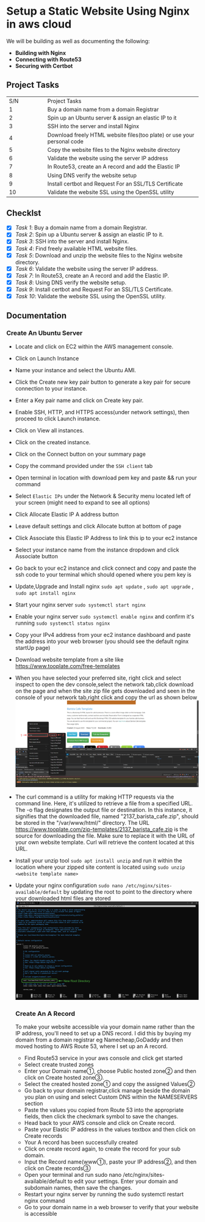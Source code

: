 # Setup a Static Website Using Nginx in aws cloud

We will be building as well as documenting the following:

- **Building with Nginx**
- **Connecting with Route53**
- **Securing with Certbot**

## Project Tasks

<table>
<tr>
<td width="20%">S/N</td>
<td width="80%">Project Tasks</td>
</tr>
<tr>
<td>1</td>
<td>Buy a domain name from a domain Registrar</td>
</tr>
<tr>
<td>2</td>
<td>Spin up an Ubuntu server & assign an elastic IP to it</td>
</tr>
<tr>
<td>3</td>
<td>SSH into the server and install Nginx</td>
</tr>
<tr>
<td>4</td>
<td>Download freely HTML website files(too plate) or use your personal code</td>
</tr>
<tr>
<td>5</td>
<td>Copy the website files to the Nginx website directory</td>
</tr>
<tr>
<td>6</td>
<td>Validate the website using the server IP address</td>
</tr>
<tr>
<td>7</td>
<td>In Route53, create an A record and add the Elastic IP</td>
</tr>
<tr>
<td>8</td>
<td>Using DNS verify the website setup</td>
</tr>
<tr>
<td>9</td>
<td>Install certbot and Request For an SSL/TLS Certificate</td>
</tr>
<tr>
<td>10</td>
<td>Validate the website SSL using the OpenSSL utility</td>
</tr>
</table>

## Checklst

- [x] _Task 1_: Buy a domain name from a domain Registrar.
- [x] _Task 2_: Spin up a Ubuntu server & assign an elastic IP to it.
- [x] _Task 3_: SSH into the server and install Nginx.
- [x] _Task 4_: Find freely available HTML website files.
- [x] _Task 5_: Download and unzip the website files to the Nginx website directory.
- [x] _Task 6_: Validate the website using the server IP address.
- [x] _Task 7_: In Route53, create an A record and add the Elastic IP.
- [x] _Task 8_: Using DNS verify the website setup.
- [x] _Task 9_: Install certbot and Request For an SSL/TLS Certificate.
- [x] _Task 10_: Validate the website SSL using the OpenSSL utility.

## Documentation

### Create An Ubuntu Server

- Locate and click on EC2 within the AWS management console.
- Click on Launch Instance
- Name your instance and select the Ubuntu AMI.
- Click the Create new key pair button to generate a key pair for secure connection to your instance.
- Enter a Key pair name and click on Create key pair.
- Enable SSH, HTTP, and HTTPS access(under network settings), then proceed to click Launch instance.
- Click on View all instances.
- Click on the created instance.
- Click on the Connect button on your summary page
- Copy the command provided under the `SSH client` tab
- Open terminal in location with download pem key and paste && run your command
- Select `Elastic IPs` under the Network & Security menu located left of your screen (might need to expand to see all options)
- Click Allocate Elastic IP A
  address button
- Leave default settings and click Allocate button at bottom of page
- Click Associate this Elastic IP Address to link this ip to your ec2 instance
- Select your instance name from the instance dropdown and click Associate button
- Go back to your ec2 instance and click connect and copy and paste the ssh code to your terminal which should opened where you pem key is
- Update,Upgrade and Install nginx `sudo apt update` , `sudo apt upgrade` , `sudo apt install nginx`
- Start your nginx server `sudo systemctl start nginx`
- Enable your nginx server `sudo systemctl enable nginx` and confirm it's running `sudo systemctl status nginx`
- Copy your IPv4 address from your ec2 instance dashboard and paste the address into your web browser (you should see the default nginx startUp page)
- Download website template from a site like https://www.tooplate.com/free-templates
- When you have selected your preferred site, right click and select inspect to open the dev console,select the network tab,click download on the page and when the site zip file gets downloaded and seen in the console of your network tab,right click and copy the url as shown below
  ![A picture showing how to grab a link to a sites download zip files](image.png)
- The curl command is a utility for making HTTP requests via the command line. Here, it's utilized to retrieve a file from a specified URL. The -o flag designates the output file or destination. In this instance, it signifies that the downloaded file, named "2137_barista_cafe.zip", should be stored in the "/var/www/html/" directory. The URL https://www.tooplate.com/zip-templates/2137_barista_cafe.zip is the source for downloading the file. Make sure to replace it with the URL of your own website template. Curl will retrieve the content located at this URL.
- Install your unzip tool `sudo apt install unzip` and run it within the location where your zipped site content is located using `sudo unzip <website template name>`
- Update your nginx configuration `sudo nano /etc/nginx/sites-available/default` by updating the root to point to the directory where your downloaded html files are stored
  ![picture showing how to update nginx root direcory](image-1.png)

  ### Create An A Record

  To make your website accessible via your domain name rather than the IP address, you'll need to set up a DNS record. I did this by buying my domain from a domain registrar eg Namecheap,GoDaddy and then moved hosting to AWS Route 53, where I set up an A record.

  - Find Route53 service in your aws console and click get started
  - Select create trusted zones
  - Enter your Domain name①, choose Public hosted zone② and then click on Create hosted zone③.
  - Select the created hosted zone① and copy the assigned Values②
  - Go back to your domain registrar,click manage beside the domain you plan on using and select Custom DNS within the NAMESERVERS section
  - Paste the values you copied from Route 53 into the appropriate fields, then click the checkmark symbol to save the changes.
  - Head back to your AWS console and click on Create record.
  - Paste your Elastic IP address in the values textbox and then click on Create records
  - Your A record has been successfully created
  - Click on create record again, to create the record for your sub domain.
  - Input the Record name(www➀), paste your IP address➁, and then click on Create records➂
  - Open your terminal and run sudo nano /etc/nginx/sites-available/default to edit your settings. Enter your domain and subdomain names, then save the changes.
  - Restart your nginx server by running the sudo systemctl restart nginx command
  - Go to your domain name in a web browser to verify that your website is accessible
